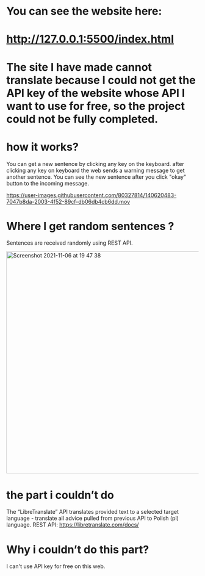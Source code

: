 # You can see the website here:

# http://127.0.0.1:5500/index.html

# The site I have made cannot translate because I could not get the API key of the website whose API I want to use for free, so the project could not be fully completed.

# how it works?
You can get a new sentence by clicking any key on the keyboard. after clicking any key on keyboard the web sends a warning message to get another sentence. You can see the new sentence after you click "okay" button to the incoming message.



https://user-images.githubusercontent.com/80327814/140620483-7047b8da-2003-4f52-89cf-db06db4cb6dd.mov


# Where I get random sentences ?
Sentences are received randomly using REST API.

<img width="582" alt="Screenshot 2021-11-06 at 19 47 38" src="https://user-images.githubusercontent.com/80327814/140620599-604909f6-c120-4c62-a0ed-b3ec905f48a2.png">


# the part i couldn’t do 
The “LibreTranslate” API translates provided text to a selected target language - translate all advice pulled from previous API to Polish (pl) language.
 REST API: https://libretranslate.com/docs/
 
 # Why i couldn’t do this part?
 I can't use API key for free on this web.
 
 
